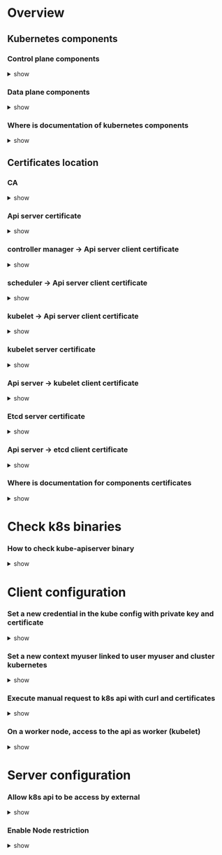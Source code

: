 # Overview 

## Kubernetes components

### Control plane components

<details>
<summary>show</summary>
<p>

apiserver -> etcd (k8s database)

scheduler (assign pod to nodes) -> apiserver

controller manager -> apiserver

</p>
</details>

### Data plane components

<details>
<summary>show</summary>
<p>

apiserver <-> kubelet (run pod and informs api server pod state changes)

apiserver <- kube-proxy (informs services changed)

</p>
</details>

### Where is documentation of kubernetes components

<details>
<summary>show</summary>
<p>

[Kubernetes Components](https://kubernetes.io/docs/concepts/overview/components)

Concepts > Overview > Kubernetes components

</p>
</details>

## Certificates location 

### CA

<details>
<summary>show</summary>
<p>

on master node /etc/kubernetes/pki/ca.crt,key

</p>
</details>

### Api server certificate

<details>
<summary>show</summary>
<p>

on master node /etc/kubernetes/pki/apiserver.crt,key

</p>
</details>

### controller manager -> Api server client certificate

<details>
<summary>show</summary>
<p>

on master node vi /etc/kubernetes/controller-manager.conf (data is in the configuration file)

</p>
</details>

### scheduler -> Api server client certificate

<details>
<summary>show</summary>
<p>

on master node vi /etc/kubernetes/scheduler.conf (data is in the configuration file)

</p>
</details>

### kubelet -> Api server client certificate 

<details>
<summary>show</summary>
<p>

on each node,  vi /etc/kubernetes/kubelet.conf refers to /var/lib/kubelet/pki/kubelet-client-current.pem

</p>
</details>

### kubelet server certificate

<details>
<summary>show</summary>
<p>

on each node, /var/lib/kubelet/pki/kubelet.crt,key

</p>
</details>

### Api server -> kubelet client certificate 

<details>
<summary>show</summary>
<p>

on master node /etc/kubernetes/pki/apiserver-kubelet-client.crt,key

</p>
</details>

### Etcd server certificate

<details>
<summary>show</summary>
<p>

on master node /etc/kubernetes/pki/etcd/server.crt,key

</p>
</details>

### Api server -> etcd client certificate 

<details>
<summary>show</summary>
<p>

on master node /etc/kubernetes/pki/apiserver-etcd-client.crt,key

</p>
</details>

### Where is documentation for components certificates

<details>
<summary>show</summary>
<p>

[PKI certificates and requirements](https://kubernetes.io/docs/setup/best-practices/certificates/)

Getting started > Best practices > PKI certificates and requirements


</p>
</details>

# Check k8s binaries

### How to check kube-apiserver binary


<details>
<summary>show</summary>
<p>

 - Go the kubernetes github repo https://github.com/kubernetes/kubernetes and choose the k8s version with tags and download server binaries (changelog)
 - `tar xzf kubernetes-server-linux-amd64.tar.gz`
 - `sha512sum kubernetes/server/bin/kube-apiserver > compare`
 - run `ps aux | grep kube-apiserver` to get the pid
 - `find /proc/[PID]/root/ | grep kube-api`
 - `sha512sum [BINARY_PATH] >> compare`
 - after cleanup compare file, run `cat compare | uniq`


</p>
</details>

# Client configuration

### Set a new credential in the kube config with private key and certificate


<details>
<summary>show</summary>
<p>

`k config set-credentials myuser --client-key=myuser.key --client-certificate=myuser.crt`

</p>
</details>

### Set a new context myuser linked to user myuser and cluster kubernetes


<details>
<summary>show</summary>
<p>

`k config set-context myuser --user=myuser --cluster=kubernetes`

</p>
</details>

### Execute manual request to k8s api with curl and certificates


<details>
<summary>show</summary>
<p>

`curl https://X.X.X.X -k --cacert ca --cert crt --key key`

where ca, crt, key are files extracted with command `echo DATA | base64 --decode` (get the data in the kube config file or with `k config view --raw`)

</p>
</details>

### On a worker node, access to the api as worker (kubelet)


<details>
<summary>show</summary>
<p>

`ssh YOUR_WORKER_NODE`

`export KUBECONFIG=/etc/kubernetes/kubelet.conf`

</p>
</details>

# Server configuration

### Allow k8s api to be access by external


<details>
<summary>show</summary>
<p>

`k edit service kubernetes` and `type: ClusterIP` by `type: NodePort`

</p>
</details>

### Enable Node restriction

<details>
<summary>show</summary>
<p>

Add `--enable-admission-plugins=NodeRestriction` in kube-apiserver arguments on the manifest file

wihich deny worker to add label started with key `node-restriction.kubernetes.io` (sample : `k label node node01 node-restriction.kubernetes.io/two=123`)

</p>
</details>